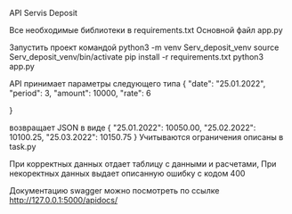 API Servis Deposit

Все необходимые библиотеки в requirements.txt
Основной файл app.py

Запустить проект командой 
python3 -m venv Serv_deposit_venv
source Serv_deposit_venv/bin/activate
pip install -r requirements.txt
python3 app.py

API принимает параметры следующего типа {
       "date": "25.01.2022",
       "period": 3,
       "amount": 10000,
       "rate": 6
       
}

возвращает JSON в виде {
    "25.01.2022": 10050.00,
    "25.02.2022": 10100.25,
    "25.03.2022": 10150.75
}
Учитываются ограничения описаны в task.py

При корректных данных отдает таблицу с данными и расчетами,
При некоректных данных выдает описанную ошибку с кодом 400

Документацию swagger можно посмотреть по ссылке http://127.0.0.1:5000/apidocs/
